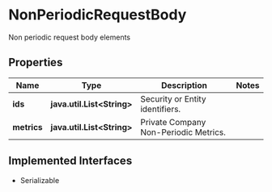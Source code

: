 

# NonPeriodicRequestBody

Non periodic request body elements

## Properties

Name | Type | Description | Notes
------------ | ------------- | ------------- | -------------
**ids** | **java.util.List&lt;String&gt;** | Security or Entity identifiers.  | 
**metrics** | **java.util.List&lt;String&gt;** | Private Company Non-Periodic Metrics.  | 


## Implemented Interfaces

* Serializable


